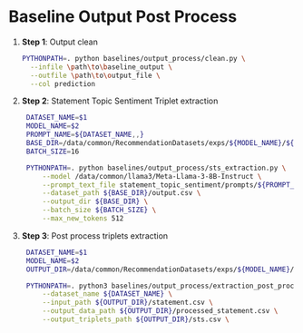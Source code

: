 # Baseline Output Post Process 

1. **Step 1**: Output clean
   ```bash
   PYTHONPATH=. python baselines/output_process/clean.py \
     --infile \path\to\baseline_output \
     --outfile \path\to\output_file \
     --col prediction
   ```

2. **Step 2**: Statement Topic Sentiment Triplet extraction
   ```bash
    DATASET_NAME=$1
    MODEL_NAME=$2
    PROMPT_NAME=${DATASET_NAME,,}
    BASE_DIR=/data/common/RecommendationDatasets/exps/${MODEL_NAME}/${DATASET_NAME}
    BATCH_SIZE=16

    PYTHONPATH=. python baselines/output_process/sts_extraction.py \
        --model /data/common/llama3/Meta-Llama-3-8B-Instruct \
        --prompt_text_file statement_topic_sentiment/prompts/${PROMPT_NAME}.txt \
        --dataset_path ${BASE_DIR}/output.csv \
        --output_dir ${BASE_DIR} \
        --batch_size ${BATCH_SIZE} \
        --max_new_tokens 512
   ```

3. **Step 3**: Post process triplets extraction
   ```bash
    DATASET_NAME=$1
    MODEL_NAME=$2
    OUTPUT_DIR=/data/common/RecommendationDatasets/exps/${MODEL_NAME}/${DATASET_NAME}

    PYTHONPATH=. python3 baselines/output_process/extraction_post_process.py \
        --dataset_name ${DATASET_NAME} \
        --input_path ${OUTPUT_DIR}/statement.csv \
        --output_data_path ${OUTPUT_DIR}/processed_statement.csv \
        --output_triplets_path ${OUTPUT_DIR}/sts.csv \
   ```
